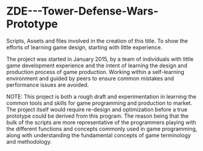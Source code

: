 # ZDE---Tower-Defense-Wars-Prototype
Scripts, Assets and files involved in the creation of this title. To show the efforts of learning game design, starting with little experience.

The project was started in January 2015, by a team of individuals with little game development experience and the intent of learning the design and production process of game production. Working within a self-learning environment and guided by peers to ensure common mistakes and performance issues are avoided.

NOTE: This project is both a rough draft and experimentation in learning the common tools and skills for game programming and production to market. The project itself would require re-design and optimization before a true prototype could be derived from this program. The reason being that the bulk of the scripts are more representative of the programmers playing with the different functions and concepts commonly used in game programming, along with understanding the fundamental concepts of game terminology and methodology.
